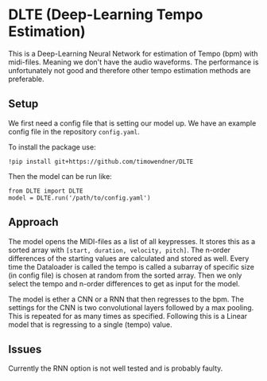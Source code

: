 # DLTE (Deep-Learning Tempo Estimation)
This is a Deep-Learning Neural Network for estimation of Tempo (bpm) with midi-files. Meaning we don't have the audio waveforms. The performance is unfortunately not good and therefore other tempo estimation methods are preferable.

## Setup
We first need a config file that is setting our model up. We have an example config file in the repository `config.yaml`.

To install the package use:
```
!pip install git+https://github.com/timowendner/DLTE
```

Then the model can be run like:
```
from DLTE import DLTE
model = DLTE.run('/path/to/config.yaml')
```

## Approach
The model opens the MIDI-files as a list of all keypresses. It stores this as a sorted array with `[start, duration, velocity, pitch]`. The n-order differences of the starting values are calculated and stored as well. Every time the Dataloader is called the tempo is called a subarray of specific size (in config file) is chosen at random from the sorted array. Then we only select the tempo and n-order differences to get as input for the model.

The model is ether a CNN or a RNN that then regresses to the bpm. The settings for the CNN is two convolutional layers followed by a max pooling. This is repeated for as many times as specified. Following this is a Linear model that is regressing to a single (tempo) value.

## Issues
Currently the RNN option is not well tested and is probably faulty.
